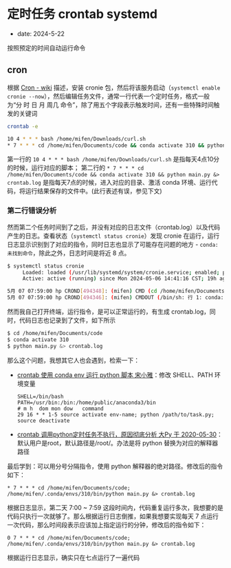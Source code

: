 # 定时任务 crontab systemd
- date: 2024-5-22

按照预定的时间自动运行命令

## cron 

根据 [Cron - wiki](https://wiki.archlinux.org/title/Cron) 描述，安装 cronie 包，然后将该服务启动（`systemctl enable cronie --now`），然后编辑任务文件，通常一行代表一个定时任务，格式一般为“分 时 日 月 周几 命令”，除了用五个字段表示触发时间，还有一些特殊时间触发的关键词


```bash
crontab -e

10 4 * * * bash /home/mifen/Downloads/curl.sh
* 7 * * * cd /home/mifen/Documents/code && conda activate 310 && python main.py &> crontab.log
```

第一行的 `10 4 * * * bash /home/mifen/Downloads/curl.sh` 是指每天4点10分的时候，运行对应的脚本；
第二行的 `* 7 * * * cd /home/mifen/Documents/code && conda activate 310 && python main.py &> crontab.log` 是指每天7点的时候，进入对应的目录、激活 conda 环境、运行代码，将运行结果保存的文件中。(此行表述有误，参见下文)

### 第二行错误分析

然而第二个任务时间到了之后，并没有对应的日志文件（crontab.log）以及代码产生的日志。查看状态（`systemctl status cronie`）发现 cronie 在运行，运行日志显示识别到了对应的指令，同时日志也显示了可能存在问题的地方 - `conda: 未找到命令`，除此之外，日志时间是将近 8 点。

```bash
$ systemctl status cronie
     Loaded: loaded (/usr/lib/systemd/system/cronie.service; enabled; preset: disabled)
     Active: active (running) since Mon 2024-05-06 14:41:16 CST; 19h ago

5月 07 07:59:00 hp CROND[494348]: (mifen) CMD (cd /home/mifen/Documents/code && conda activate 310 && python main.py &> crontab.log)
5月 07 07:59:00 hp CROND[494346]: (mifen) CMDOUT (/bin/sh: 行 1: conda: 未找到命令)
```

然而我自己打开终端，运行指令，是可以正常运行的，有生成 crontab.log，同时，代码日志也记录到了文件，如下所示

```bash
$ cd /home/mifen/Documents/code
$ conda activate 310
$ python main.py &> crontab.log
```

那么这个问题，我想其它人也会遇到，检索一下：

- [crontab 使用 conda env 运行 python 脚本 宋小雅](https://zhuanlan.zhihu.com/p/337608389)：修改 SHELL、PATH 环境变量
   ```
   SHELL=/bin/bash
   PATH=/usr/bin:/bin:/home/public/anaconda3/bin
   # m h  dom mon dow   command
   29 16 * * 1-5 source activate env-name; python /path/to/task.py; source deactivate
   ```

- [crontab 调用python定时任务不执行，原因彻底分析 大Py 于 2020-05-30](https://blog.csdn.net/A_pinkpig/article/details/106425681)：默认用户是root，默认路径是/root/。办法是将 python 替换为对应的解释器路径

最后学到：可以用分号分隔指令，使用 python 解释器的绝对路径。修改后的指令如下：

```
* 7 * * * cd /home/mifen/Documents/code; /home/mifen/.conda/envs/310/bin/python main.py &> crontab.log
```

根据日志显示，第二天 7:00 ~ 7:59 这段时间内，代码重复运行多次，我想要的是代码只执行一次就够了。那么根据运行日志倒推，如果我想要实现每天 7 点运行一次代码，那么时间段表示应该加上指定运行的分钟，修改后的指令如下：

```
0 7 * * * cd /home/mifen/Documents/code; /home/mifen/.conda/envs/310/bin/python main.py &> crontab.log
```

根据运行日志显示，确实只在七点运行了一遍代码
